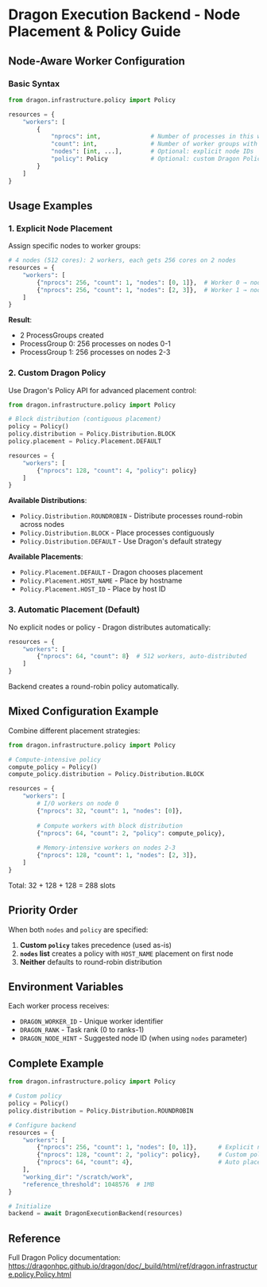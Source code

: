 # Dragon Execution Backend - Node Placement & Policy Guide

## Node-Aware Worker Configuration

### Basic Syntax

```python
from dragon.infrastructure.policy import Policy

resources = {
    "workers": [
        {
            "nprocs": int,              # Number of processes in this worker group
            "count": int,               # Number of worker groups with this config
            "nodes": [int, ...],        # Optional: explicit node IDs
            "policy": Policy            # Optional: custom Dragon Policy object
        }
    ]
}
```

## Usage Examples

### 1. Explicit Node Placement

Assign specific nodes to worker groups:

```python
# 4 nodes (512 cores): 2 workers, each gets 256 cores on 2 nodes
resources = {
    "workers": [
        {"nprocs": 256, "count": 1, "nodes": [0, 1]},  # Worker 0 → nodes 0-1
        {"nprocs": 256, "count": 1, "nodes": [2, 3]},  # Worker 1 → nodes 2-3
    ]
}
```

**Result**: 
- 2 ProcessGroups created
- ProcessGroup 0: 256 processes on nodes 0-1
- ProcessGroup 1: 256 processes on nodes 2-3

### 2. Custom Dragon Policy

Use Dragon's Policy API for advanced placement control:

```python
from dragon.infrastructure.policy import Policy

# Block distribution (contiguous placement)
policy = Policy()
policy.distribution = Policy.Distribution.BLOCK
policy.placement = Policy.Placement.DEFAULT

resources = {
    "workers": [
        {"nprocs": 128, "count": 4, "policy": policy}
    ]
}
```

**Available Distributions**:
- `Policy.Distribution.ROUNDROBIN` - Distribute processes round-robin across nodes
- `Policy.Distribution.BLOCK` - Place processes contiguously
- `Policy.Distribution.DEFAULT` - Use Dragon's default strategy

**Available Placements**:
- `Policy.Placement.DEFAULT` - Dragon chooses placement
- `Policy.Placement.HOST_NAME` - Place by hostname
- `Policy.Placement.HOST_ID` - Place by host ID

### 3. Automatic Placement (Default)

No explicit nodes or policy - Dragon distributes automatically:

```python
resources = {
    "workers": [
        {"nprocs": 64, "count": 8}  # 512 workers, auto-distributed
    ]
}
```

Backend creates a round-robin policy automatically.

## Mixed Configuration Example

Combine different placement strategies:

```python
from dragon.infrastructure.policy import Policy

# Compute-intensive policy
compute_policy = Policy()
compute_policy.distribution = Policy.Distribution.BLOCK

resources = {
    "workers": [
        # I/O workers on node 0
        {"nprocs": 32, "count": 1, "nodes": [0]},
        
        # Compute workers with block distribution
        {"nprocs": 64, "count": 2, "policy": compute_policy},
        
        # Memory-intensive workers on nodes 2-3
        {"nprocs": 128, "count": 1, "nodes": [2, 3]},
    ]
}
```

Total: 32 + 128 + 128 = 288 slots

## Priority Order

When both `nodes` and `policy` are specified:

1. **Custom `policy`** takes precedence (used as-is)
2. **`nodes` list** creates a policy with `HOST_NAME` placement on first node
3. **Neither** defaults to round-robin distribution

## Environment Variables

Each worker process receives:
- `DRAGON_WORKER_ID` - Unique worker identifier
- `DRAGON_RANK` - Task rank (0 to ranks-1)
- `DRAGON_NODE_HINT` - Suggested node ID (when using `nodes` parameter)

## Complete Example

```python
from dragon.infrastructure.policy import Policy

# Custom policy
policy = Policy()
policy.distribution = Policy.Distribution.ROUNDROBIN

# Configure backend
resources = {
    "workers": [
        {"nprocs": 256, "count": 1, "nodes": [0, 1]},      # Explicit nodes
        {"nprocs": 128, "count": 2, "policy": policy},     # Custom policy
        {"nprocs": 64, "count": 4},                        # Auto placement
    ],
    "working_dir": "/scratch/work",
    "reference_threshold": 1048576  # 1MB
}

# Initialize
backend = await DragonExecutionBackend(resources)
```

## Reference

Full Dragon Policy documentation:  
https://dragonhpc.github.io/dragon/doc/_build/html/ref/dragon.infrastructure.policy.Policy.html